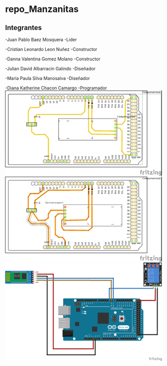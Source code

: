 # repo_Manzanitas


## Integrantes

-Juan Pablo Baez Mosquera -Lider

-Cristian Leonardo Leon Nuñez -Constructor

-Danna Valentina Gomez Molano -Constructor

-Julian David Albarracin Galindo -Diseñador

-Maria Paula Silva Manosalva -Diseñador

-Diana Katherine Chacon Camargo -Programador
![alt text](https://github.com/MPaula06Silva/repo_Manzanitas/blob/master/PLACA%20PCB.jpg)
![alt text](https://github.com/MPaula06Silva/repo_Manzanitas/blob/master/correccion.%20dannanumero2_pcb.jpg)
![alt text](https://github.com/MPaula06Silva/repo_Manzanitas/blob/master/PROTO.jpg)
